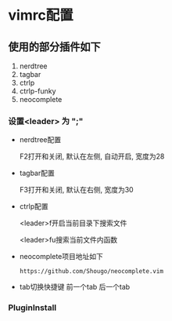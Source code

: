 # vimrc配置

## 使用的部分插件如下

1. nerdtree
2. tagbar
3. ctrlp
4. ctrlp-funky
5. neocomplete

### 设置\<leader\> 为 ";"

* nerdtree配置

    F2打开和关闭, 默认在左侧, 自动开启, 宽度为28

* tagbar配置

    F3打开和关闭, 默认在右侧, 宽度为30

* ctrlp配置

    \<leader\>f开启当前目录下搜索文件

    \<leader\>fu搜索当前文件内函数

* neocomplete项目地址如下

    ```https://github.com/Shougo/neocomplete.vim```

* tab切换快捷键
    <F6> 前一个tab
    <F7> 后一个tab

### PluginInstall
